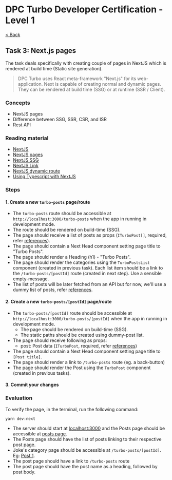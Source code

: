 # DPC Turbo Developer Certification - Level 1

[< Back](README.md)

## Task 3: Next.js pages

The task deals specifically with creating couple of pages in NextJS which is rendered at build time (Static site generation).

> DPC Turbo uses React meta-framework "Next.js" for its web-application. Next is capable of creating normal and dynamic pages. They can be rendered at build time (SSG) or at runtime (SSR / Client).

### Concepts

- NextJS pages
- Difference between SSG, SSR, CSR, and ISR
- Rest API

### Reading material

- [NextJS](https://nextjs.org/docs/)
- [NextJS pages](https://nextjs.org/docs/basic-features/pages)
- [NextJS SSG](https://nextjs.org/docs/basic-features/data-fetching/get-static-props)
- [NextJS Link](https://nextjs.org/docs/api-reference/next/link)
- [NextJS dynamic route](https://nextjs.org/docs/basic-features/data-fetching/get-static-paths)
- [Using Typescript with NextJS](https://nextjs.org/docs/basic-features/typescript#static-generation-and-server-side-rendering)

### Steps

#### 1. Create a new `turbo-posts` page/route

- The `turbo-posts` route should be accessible at `http://localhost:3000/turbo-posts` when the app in running in development mode.
- The route should be rendered on build-time (SSG).
- The page should receive a list of posts as props (`ITurboPost[]`, required, refer [references](references.md)).
- The page should contain a Next Head component setting page title to "Turbo Posts".
- The page should render a Heading (h1) - "Turbo Posts".
- The page should render the categories using the `TurboPostsList` component (created in previous task). Each list item should be a link to the `/turbo-posts/[postId]` route (created in next step). Use a sensible empty-message.
- The list of posts will be later fetched from an API but for now, we'll use a dummy list of posts, refer [references](references.md).

#### 2. Create a new `turbo-posts/[postId]` page/route

- The `turbo-posts/[postId]` route should be accessible at `http://localhost:3000/turbo-posts/[postId]` when the app in running in development mode.
  - The page should be rendered on build-time (SSG).
  - The static paths should be created using dummy-post list.
- The page should receive following as props:
  - post: Post data (`ITurboPost`, required, refer [references](references.md))
- The page should contain a Next Head component setting page title to `[Post title]`.
- The page should render a link to `/turbo-posts` route (eg. a back-button)
- The page should render the Post using the `TurboPost` component (created in previous tasks).

#### 3. Commit your changes

### Evaluation

To verify the page, in the terminal, run the following command:

```bash
yarn dev:next
```

- The server should start at [localhost:3000](http://localhost:3000) and the Posts page should be accessible at [posts page](http://localhost:3000/turbo-posts/).
- The Posts page should have the list of posts linking to their respective post page.
- Joke's category page should be accessible at `/turbo-posts/[postId]`. Eg: [Post 1](http://localhost:3000/turbo-posts/1).
- The post page should have a link to `/turbo-posts` route
- The post page should have the post name as a heading, followed by post body.
